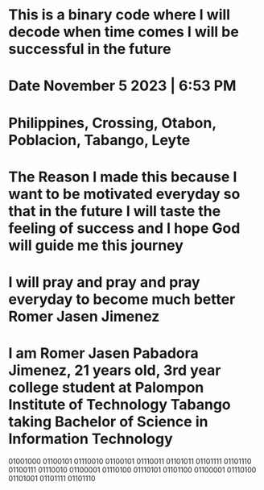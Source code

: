 # This is a binary code where I will decode when time comes I will be successful in the future
# Date November 5 2023 | 6:53 PM 
# Philippines, Crossing, Otabon, Poblacion, Tabango, Leyte
# The Reason I made this because I want to be motivated everyday so that in the future I will taste the feeling of success and I hope God will guide me this journey

# I will pray and pray and pray everyday to become much better Romer Jasen Jimenez

# I am Romer Jasen Pabadora Jimenez, 21 years old, 3rd year college student at Palompon Institute of Technology Tabango taking Bachelor of Science in Information Technology

01001000 01100101 01110010 01100101 01110011 01101011 01101111 01101110 01100111 01110010 01100001 01110100 01110101 01101100 01100001 01110100 01101001 01101111 01101110